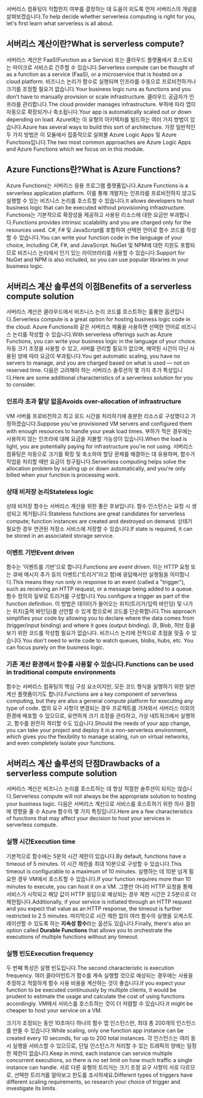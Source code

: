 <span data-ttu-id="1731c-101">서버리스 컴퓨팅이 적합한지 여부를 결정하는 데 도움이 되도록 먼저 서버리스의 개념을 살펴보겠습니다.</span><span class="sxs-lookup"><span data-stu-id="1731c-101">To help decide whether serverless computing is right for you, let's first learn what serverless is all about.</span></span>

## <a name="what-is-serverless-compute"></a><span data-ttu-id="1731c-102">서버리스 계산이란?</span><span class="sxs-lookup"><span data-stu-id="1731c-102">What is serverless compute?</span></span>

<span data-ttu-id="1731c-103">서버리스 계산은 FaaS(Function as a Service) 또는 클라우드 플랫폼에서 호스트되는 마이크로 서비스로 간주할 수 있습니다.</span><span class="sxs-lookup"><span data-stu-id="1731c-103">Serverless compute can be thought of as a function as a service (FaaS), or a microservice that is hosted on a cloud platform.</span></span> <span data-ttu-id="1731c-104">비즈니스 논리가 함수로 실행되며 인프라를 수동으로 프로비전하거나 크기를 조정할 필요가 없습니다.</span><span class="sxs-lookup"><span data-stu-id="1731c-104">Your business logic runs as functions and you don't have to manually provision or scale infrastructure.</span></span> <span data-ttu-id="1731c-105">클라우드 공급자가 인프라를 관리합니다.</span><span class="sxs-lookup"><span data-stu-id="1731c-105">The cloud provider manages infrastructure.</span></span> <span data-ttu-id="1731c-106">부하에 따라 앱이 자동으로 확장되거나 축소됩니다.</span><span class="sxs-lookup"><span data-stu-id="1731c-106">Your app is automatically scaled out or down depending on load.</span></span> <span data-ttu-id="1731c-107">Azure에는 이 유형의 아키텍처를 빌드하는 여러 가지 방법이 있습니다.</span><span class="sxs-lookup"><span data-stu-id="1731c-107">Azure has several ways to build this sort of architecture.</span></span> <span data-ttu-id="1731c-108">가장 일반적인 두 가지 방법은 이 모듈에서 집중적으로 살펴볼 Azure Logic Apps 및 Azure Functions입니다.</span><span class="sxs-lookup"><span data-stu-id="1731c-108">The two most common approaches are Azure Logic Apps and Azure Functions which we focus on in this module.</span></span>

## <a name="what-is-azure-functions"></a><span data-ttu-id="1731c-109">Azure Functions란?</span><span class="sxs-lookup"><span data-stu-id="1731c-109">What is Azure Functions?</span></span>

<span data-ttu-id="1731c-110">Azure Functions는 서버리스 응용 프로그램 플랫폼입니다.</span><span class="sxs-lookup"><span data-stu-id="1731c-110">Azure Functions is a serverless application platform.</span></span> <span data-ttu-id="1731c-111">이를 통해 개발자는 인프라를 프로비전하지 않고도 실행할 수 있는 비즈니스 논리를 호스트할 수 있습니다.</span><span class="sxs-lookup"><span data-stu-id="1731c-111">It allows developers to host business logic that can be executed without provisioning infrastructure.</span></span> <span data-ttu-id="1731c-112">Functions는 기본적으로 확장성을 제공하고 사용된 리소스에 대한 요금만 부과합니다.</span><span class="sxs-lookup"><span data-stu-id="1731c-112">Functions provides intrinsic scalability and you are charged only for the resources used.</span></span> <span data-ttu-id="1731c-113">C#, F# 및 JavaScript를 포함하여 선택한 언어로 함수 코드를 작성할 수 있습니다.</span><span class="sxs-lookup"><span data-stu-id="1731c-113">You can write your function code in the language of your choice, including C#, F#, and JavaScript.</span></span> <span data-ttu-id="1731c-114">NuGet 및 NPM에 대한 지원도 포함되므로 비즈니스 논리에서 인기 있는 라이브러리를 사용할 수 있습니다.</span><span class="sxs-lookup"><span data-stu-id="1731c-114">Support for NuGet and NPM is also included, so you can use popular libraries in your business logic.</span></span>

## <a name="benefits-of-a-serverless-compute-solution"></a><span data-ttu-id="1731c-115">서버리스 계산 솔루션의 이점</span><span class="sxs-lookup"><span data-stu-id="1731c-115">Benefits of a serverless compute solution</span></span>

<span data-ttu-id="1731c-116">서버리스 계산은 클라우드에서 비즈니스 논리 코드를 호스트하는 훌륭한 옵션입니다.</span><span class="sxs-lookup"><span data-stu-id="1731c-116">Serverless compute is a great option for hosting business logic code in the cloud.</span></span> <span data-ttu-id="1731c-117">Azure Functions와 같은 서버리스 제품을 사용하면 선택한 언어로 비즈니스 논리를 작성할 수 있습니다.</span><span class="sxs-lookup"><span data-stu-id="1731c-117">With serverless offerings such as Azure Functions, you can write your business logic in the language of your choice.</span></span> <span data-ttu-id="1731c-118">자동 크기 조정을 사용할 수 있고, 서버를 관리할 필요가 없으며, 예약된 시간이 아닌 사용된 양에 따라 요금이 부과됩니다.</span><span class="sxs-lookup"><span data-stu-id="1731c-118">You get automatic scaling, you have no servers to manage, and you are charged based on what is used — not on reserved time.</span></span> <span data-ttu-id="1731c-119">다음은 고려해야 하는 서버리스 솔루션의 몇 가지 추가 특성입니다.</span><span class="sxs-lookup"><span data-stu-id="1731c-119">Here are some additional characteristics of a serverless solution for you to consider.</span></span>

### <a name="avoids-over-allocation-of-infrastructure"></a><span data-ttu-id="1731c-120">인프라 초과 할당 없음</span><span class="sxs-lookup"><span data-stu-id="1731c-120">Avoids over-allocation of infrastructure</span></span>

<span data-ttu-id="1731c-121">VM 서버를 프로비전하고 최고 로드 시간을 처리하기에 충분한 리소스로 구성했다고 가정하겠습니다.</span><span class="sxs-lookup"><span data-stu-id="1731c-121">Suppose you've provisioned VM servers and configured them with enough resources to handle your peak load times.</span></span> <span data-ttu-id="1731c-122">부하가 적은 경우에는 사용하지 않는 인프라에 대해 요금을 지불할 가능성이 있습니다.</span><span class="sxs-lookup"><span data-stu-id="1731c-122">When the load is light, you are potentially paying for infrastructure you're not using.</span></span> <span data-ttu-id="1731c-123">서버리스 컴퓨팅은 자동으로 크기를 확장 및 축소하여 할당 문제를 해결하는 데 유용하며, 함수가 작업을 처리할 때만 요금이 청구됩니다.</span><span class="sxs-lookup"><span data-stu-id="1731c-123">Serverless computing helps solve the allocation problem by scaling up or down automatically, and you're only billed when your function is processing work.</span></span>

### <a name="stateless-logic"></a><span data-ttu-id="1731c-124">상태 비저장 논리</span><span class="sxs-lookup"><span data-stu-id="1731c-124">Stateless logic</span></span>

<span data-ttu-id="1731c-125">상태 비저장 함수는 서버리스 계산을 위한 좋은 후보입니다. 함수 인스턴스는 요청 시 생성되고 제거됩니다.</span><span class="sxs-lookup"><span data-stu-id="1731c-125">Stateless functions are great candidates for serverless compute; function instances are created and destroyed on demand.</span></span> <span data-ttu-id="1731c-126">상태가 필요한 경우 연관된 저장소 서비스에 저장할 수 있습니다.</span><span class="sxs-lookup"><span data-stu-id="1731c-126">If state is required, it can be stored in an associated storage service.</span></span>

### <a name="event-driven"></a><span data-ttu-id="1731c-127">이벤트 기반</span><span class="sxs-lookup"><span data-stu-id="1731c-127">Event driven</span></span>

<span data-ttu-id="1731c-128">함수는 ‘이벤트를 기반’으로 합니다.</span><span class="sxs-lookup"><span data-stu-id="1731c-128">Functions are _event driven_.</span></span> <span data-ttu-id="1731c-129">이는 HTTP 요청 또는 큐에 메시지 추가 등의 이벤트(“트리거”라고 함)에 응답해서만 실행됨을 의미합니다.</span><span class="sxs-lookup"><span data-stu-id="1731c-129">This means they run only in response to an event (called a "trigger"), such as receiving an HTTP request, or a message being added to a queue.</span></span> <span data-ttu-id="1731c-130">함수 정의의 일부로 트리거를 구성합니다.</span><span class="sxs-lookup"><span data-stu-id="1731c-130">You configure a trigger as part of the function definition.</span></span> <span data-ttu-id="1731c-131">이 방법은 데이터가 들어오는 위치(트리거/입력 바인딩) 및 나가는 위치(출력 바인딩)를 선언할 수 있게 함으로써 코드를 단순화합니다.</span><span class="sxs-lookup"><span data-stu-id="1731c-131">This approach simplifies your code by allowing you to declare where the data comes from (trigger/input binding) and where it goes (output binding).</span></span> <span data-ttu-id="1731c-132">큐, Blob, 허브 등을 보기 위한 코드를 작성할 필요가 없습니다. 비즈니스 논리에 전적으로 초점을 맞출 수 있습니다.</span><span class="sxs-lookup"><span data-stu-id="1731c-132">You don't need to write code to watch queues, blobs, hubs, etc. You can focus purely on the business logic.</span></span>

### <a name="functions-can-be-used-in-traditional-compute-environments"></a><span data-ttu-id="1731c-133">기존 계산 환경에서 함수를 사용할 수 있습니다.</span><span class="sxs-lookup"><span data-stu-id="1731c-133">Functions can be used in traditional compute environments</span></span>

<span data-ttu-id="1731c-134">함수는 서버리스 컴퓨팅의 핵심 구성 요소이지만, 모든 코드 형식을 실행하기 위한 일반 계산 플랫폼이기도 합니다.</span><span class="sxs-lookup"><span data-stu-id="1731c-134">Functions are a key component of serverless computing, but they are also a general compute platform for executing any type of code.</span></span> <span data-ttu-id="1731c-135">앱의 요구 사항이 변경되는 경우 프로젝트를 가져와서 서버리스 이외의 환경에 배포할 수 있으므로, 유연하게 크기 조정을 관리하고, 가상 네트워크에서 실행하고, 함수를 완전히 격리할 수도 있습니다.</span><span class="sxs-lookup"><span data-stu-id="1731c-135">Should the needs of your app change, you can take your project and deploy it in a non-serverless environment, which gives you the flexibility to manage scaling, run on virtual networks, and even completely isolate your functions.</span></span>

## <a name="drawbacks-of-a-serverless-compute-solution"></a><span data-ttu-id="1731c-136">서버리스 계산 솔루션의 단점</span><span class="sxs-lookup"><span data-stu-id="1731c-136">Drawbacks of a serverless compute solution</span></span>

<span data-ttu-id="1731c-137">서버리스 계산은 비즈니스 논리를 호스트하는 데 항상 적절한 솔루션이 되지는 않습니다.</span><span class="sxs-lookup"><span data-stu-id="1731c-137">Serverless compute will not always be the appropriate solution to hosting your business logic.</span></span> <span data-ttu-id="1731c-138">다음은 서버리스 계산으로 서비스를 호스트하기 위한 의사 결정에 영향을 줄 수 Azure 함수의 몇 가지 특징입니다.</span><span class="sxs-lookup"><span data-stu-id="1731c-138">Here are a few characteristics of functions that may affect your decision to host your services in serverless compute.</span></span> 

### <a name="execution-time"></a><span data-ttu-id="1731c-139">실행 시간</span><span class="sxs-lookup"><span data-stu-id="1731c-139">Execution time</span></span>

<span data-ttu-id="1731c-140">기본적으로 함수에는 5분의 시간 제한이 있습니다.</span><span class="sxs-lookup"><span data-stu-id="1731c-140">By default, functions have a timeout of 5 minutes.</span></span> <span data-ttu-id="1731c-141">이 시간 제한을 최대 10분으로 구성할 수 있습니다.</span><span class="sxs-lookup"><span data-stu-id="1731c-141">This timeout is configurable to a maximum of 10 minutes.</span></span> <span data-ttu-id="1731c-142">실행하는 데 10분 넘게 필요한 경우 VM에서 호스트할 수 있습니다.</span><span class="sxs-lookup"><span data-stu-id="1731c-142">If your function requires more than 10 minutes to execute, you can host it on a VM.</span></span> <span data-ttu-id="1731c-143">그뿐만 아니라 HTTP 요청을 통해 서비스가 시작되고 해당 값이 HTTP 응답으로 예상되는 경우 제한 시간은 2.5분으로 더 제한됩니다.</span><span class="sxs-lookup"><span data-stu-id="1731c-143">Additionally, if your service is initiated through an HTTP request and you expect that value as an HTTP response, the timeout is further restricted to 2.5 minutes.</span></span> <span data-ttu-id="1731c-144">마지막으로 시간 제한 없이 여러 함수의 실행을 오케스트레이션할 수 있도록 하는 **지속성 함수**라는 옵션도 있습니다.</span><span class="sxs-lookup"><span data-stu-id="1731c-144">Finally, there's also an option called **Durable Functions** that allows you to orchestrate the executions of multiple functions without any timeout.</span></span>

### <a name="execution-frequency"></a><span data-ttu-id="1731c-145">실행 빈도</span><span class="sxs-lookup"><span data-stu-id="1731c-145">Execution frequency</span></span>

<span data-ttu-id="1731c-146">두 번째 특성은 실행 빈도입니다.</span><span class="sxs-lookup"><span data-stu-id="1731c-146">The second characteristic is execution frequency.</span></span> <span data-ttu-id="1731c-147">여러 클라이언트가 함수를 계속 실행할 것으로 예상되는 경우에는 사용을 추정하고 적절하게 함수 사용 비용을 계산하는 것이 좋습니다.</span><span class="sxs-lookup"><span data-stu-id="1731c-147">If you expect your function to be executed continuously by multiple clients, it would be prudent to estimate the usage and calculate the cost of using functions accordingly.</span></span> <span data-ttu-id="1731c-148">VM에서 서비스를 호스트하는 것이 더 저렴할 수 있습니다.</span><span class="sxs-lookup"><span data-stu-id="1731c-148">It might be cheaper to host your service on a VM.</span></span>

<span data-ttu-id="1731c-149">크기가 조정되는 동안 10초마다 하나의 함수 앱 인스턴스만, 최대 총 200개의 인스턴스를 만들 수 있습니다.</span><span class="sxs-lookup"><span data-stu-id="1731c-149">While scaling, only one function app instance can be created every 10 seconds, for up to 200 total instances.</span></span> <span data-ttu-id="1731c-150">각 인스턴스는 여러 동시 실행을 서비스할 수 있으므로, 단일 인스턴스가 처리할 수 있는 트래픽의 양에는 일정한 제한이 없습니다.</span><span class="sxs-lookup"><span data-stu-id="1731c-150">Keep in mind, each instance can service multiple concurrent executions, so there is no set limit on how much traffic a single instance can handle.</span></span> <span data-ttu-id="1731c-151">서로 다른 유형의 트리거는 크기 조정 요구 사항이 서로 다르므로, 선택한 트리거를 알아보고 한도를 조사하세요.</span><span class="sxs-lookup"><span data-stu-id="1731c-151">Different types of triggers have different scaling requirements, so research your choice of trigger and investigate its limits.</span></span>
